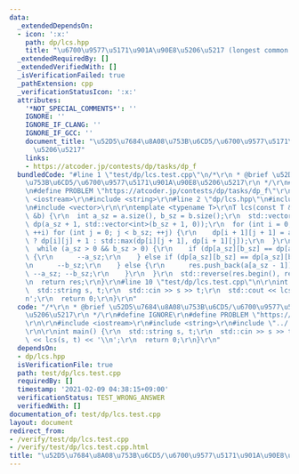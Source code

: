 ```yaml
---
data:
  _extendedDependsOn:
  - icon: ':x:'
    path: dp/lcs.hpp
    title: "\u6700\u9577\u5171\u901A\u90E8\u5206\u5217 (longest common subsequence)"
  _extendedRequiredBy: []
  _extendedVerifiedWith: []
  _isVerificationFailed: true
  _pathExtension: cpp
  _verificationStatusIcon: ':x:'
  attributes:
    '*NOT_SPECIAL_COMMENTS*': ''
    IGNORE: ''
    IGNORE_IF_CLANG: ''
    IGNORE_IF_GCC: ''
    document_title: "\u52D5\u7684\u8A08\u753B\u6CD5/\u6700\u9577\u5171\u901A\u90E8\
      \u5206\u5217"
    links:
    - https://atcoder.jp/contests/dp/tasks/dp_f
  bundledCode: "#line 1 \"test/dp/lcs.test.cpp\"\n/*\r\n * @brief \u52D5\u7684\u8A08\
    \u753B\u6CD5/\u6700\u9577\u5171\u901A\u90E8\u5206\u5217\r\n */\r\n#define IGNORE\r\
    \n#define PROBLEM \"https://atcoder.jp/contests/dp/tasks/dp_f\"\r\n\r\n#include\
    \ <iostream>\r\n#include <string>\r\n#line 2 \"dp/lcs.hpp\"\n#include <algorithm>\r\
    \n#include <vector>\r\n\r\ntemplate <typename T>\r\nT lcs(const T &a, const T\
    \ &b) {\r\n  int a_sz = a.size(), b_sz = b.size();\r\n  std::vector<std::vector<int>>\
    \ dp(a_sz + 1, std::vector<int>(b_sz + 1, 0));\r\n  for (int i = 0; i < a_sz;\
    \ ++i) for (int j = 0; j < b_sz; ++j) {\r\n    dp[i + 1][j + 1] = a[i] == b[j]\
    \ ? dp[i][j] + 1 : std::max(dp[i][j + 1], dp[i + 1][j]);\r\n  }\r\n  T res;\r\n\
    \  while (a_sz > 0 && b_sz > 0) {\r\n    if (dp[a_sz][b_sz] == dp[a_sz - 1][b_sz])\
    \ {\r\n      --a_sz;\r\n    } else if (dp[a_sz][b_sz] == dp[a_sz][b_sz - 1]) {\r\
    \n      --b_sz;\r\n    } else {\r\n      res.push_back(a[a_sz - 1]);\r\n     \
    \ --a_sz; --b_sz;\r\n    }\r\n  }\r\n  std::reverse(res.begin(), res.end());\r\
    \n  return res;\r\n}\r\n#line 10 \"test/dp/lcs.test.cpp\"\n\r\nint main() {\r\n\
    \  std::string s, t;\r\n  std::cin >> s >> t;\r\n  std::cout << lcs(s, t) << '\\\
    n';\r\n  return 0;\r\n}\r\n"
  code: "/*\r\n * @brief \u52D5\u7684\u8A08\u753B\u6CD5/\u6700\u9577\u5171\u901A\u90E8\
    \u5206\u5217\r\n */\r\n#define IGNORE\r\n#define PROBLEM \"https://atcoder.jp/contests/dp/tasks/dp_f\"\
    \r\n\r\n#include <iostream>\r\n#include <string>\r\n#include \"../../dp/lcs.hpp\"\
    \r\n\r\nint main() {\r\n  std::string s, t;\r\n  std::cin >> s >> t;\r\n  std::cout\
    \ << lcs(s, t) << '\\n';\r\n  return 0;\r\n}\r\n"
  dependsOn:
  - dp/lcs.hpp
  isVerificationFile: true
  path: test/dp/lcs.test.cpp
  requiredBy: []
  timestamp: '2021-02-09 04:38:15+09:00'
  verificationStatus: TEST_WRONG_ANSWER
  verifiedWith: []
documentation_of: test/dp/lcs.test.cpp
layout: document
redirect_from:
- /verify/test/dp/lcs.test.cpp
- /verify/test/dp/lcs.test.cpp.html
title: "\u52D5\u7684\u8A08\u753B\u6CD5/\u6700\u9577\u5171\u901A\u90E8\u5206\u5217"
---
```

